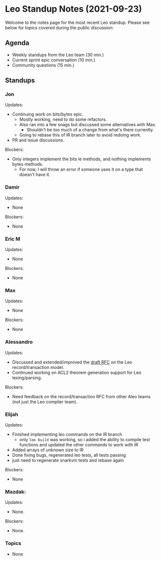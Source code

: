 # Leo Standup Notes (2021-09-23)

Welcome to the notes page for the most recent Leo standup. Please see below for topics covered during the public discussion:

## Agenda

* Weekly standups from the Leo team (30 min.)
* Current sprint epic conversation (10 min.)
* Community questions (15 min.)

## Standups

### Jon

Updates:

* Continuing work on bits/bytes epic.
  * Mostly working, need to do some refactors.
  * Also ran into a few snags but discussed some alternatives with Max.
    * Shouldn't be too much of a change from what's there currently.
  * Going to rebase this of IR branch later to avoid redoing work.
* PR and issue discussions.

Blockers:

* Only integers implement the bits le methods, and nothing implements bytes methods.
  * For now, I will throw an error if someone uses it on a type that doesn't have it.

### Damir

Updates:

* None

Blockers:

* None

### Eric M

Updates:

* None

Blockers:

* None

### Max

Updates:

* None

Blockers:

* None

### Alessandro

Updates:

* Discussed and extended/improved the [draft RFC](https://github.com/AleoHQ/leo/pull/1342) on the Leo record/transaction model.
* Continued working on ACL2 theorem generation support for Leo lexing/parsing.

Blockers:

* Need feedback on the record/transaction RFC from other Aleo teams (not just the Leo compiler team).


### Elijah

Updates:

* Finished implementing leo commands on the IR branch
  * only `leo build` was working, so i added the ability to compile test functions and updated the other commands to work with IR
* Added arrays of unknown size to IR
* Done fixing bugs, regenerated leo tests, all tests passing
* just need to regenerate snarkvm tests and rebase again

Blockers:

* None


### Mazdak:

Updates:

* None.

Blockers:

* None.

### Topics

* None
